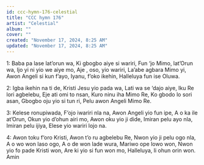 ```yaml
---
id: ccc-hymn-176-celestial
title: "CCC hymn 176"
artist: "Celestial"
album: ""
cover: ""
created: "November 17, 2024, 8:25 AM"
updated: "November 17, 2024, 8:25 AM"
---
```


1: Baba pa lase lat’orun wa,
Ki gbogbo aiye si wariri,
Fun ‘jo Mimo, lat’Orun wa,
Ijo yi ni yio we aiye mo,
Aje , oso, yio wariri,
La’abe agbara Mimo yi,
Awon Angeli si kun f’ayo,
Iyanu, f’oko ikehin,
Halleluya fun ise Oluwa.

2: Igba ikehin na ti de,
Kristi Jesu yio pada wa,
Lati wa se ‘dajo aiye,
Iku Re lori agbelebu,
Eje ati omi to nsan,
Kuro ninu iha Mimo Re,
Ko gbodo lo sori asan,
Gbogbo oju yio si tun ri,
Pelu awon Angeli Mimo Re.

3: Kelese ronupiwada,
F’ojo iwariri nla na,
Awon Angeli yio fun ipe,
A o ka ile at’Orun,
Okun yio d’ohun airi mo,
Awon oku yio ji dide,
Imiran pelu ayo nla,
Imiran pelu ijiya,
Elese yio wariri lojo na.

4: Awon toku f‘oro Kristi,
Awon t’o ru agbelebu Re,
Nwon yio ji pelu ogo nla,
A o wo won laso ogo,
A o de won lade wura,
Mariwo ope lowo won,
Nwon yio fo pade Kristi won,
Are ki yio si fun won mo,
Halleluya, li ohun orin won. Amin